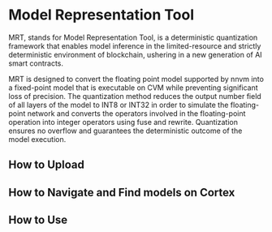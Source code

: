 # Model Representation Tool

MRT, stands for Model Representation Tool, is a deterministic quantization framework that enables model inference in the limited-resource and strictly deterministic environment of blockchain, ushering in a new generation of AI smart contracts.

MRT is designed to convert the floating point model supported by nnvm into a fixed-point model that is executable on CVM while preventing significant loss of precision. The quantization method reduces the output number field of all layers of the model to INT8 or INT32 in order to simulate the floating-point network and converts the operators involved in the floating-point operation into integer operators using fuse and rewrite. Quantization ensures no overflow and guarantees the deterministic outcome of the model execution.

## How to Upload

## How to Navigate and Find models on Cortex

## How to Use

